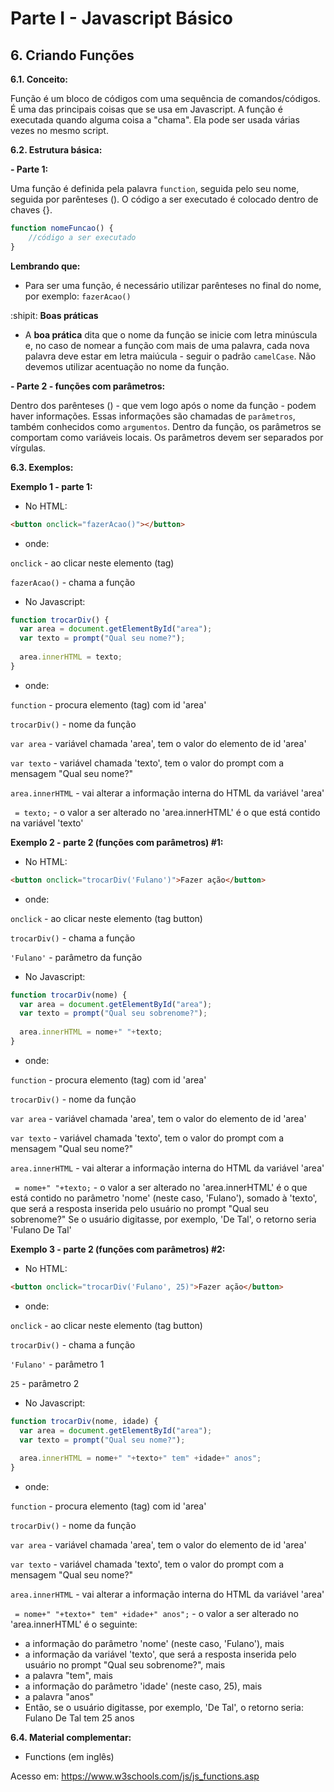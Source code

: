 # Parte I - Javascript Básico

## 6. Criando Funções

**6.1. Conceito:** 

Função é um bloco de códigos com uma sequência de comandos/códigos. É uma das principais coisas que se usa em Javascript.
A função é executada quando alguma coisa a "chama". Ela pode ser usada várias vezes no mesmo script.

**6.2. Estrutura básica:**

**- Parte 1:**

Uma função é definida pela palavra `function`, seguida pelo seu nome, seguida por parênteses ().
O código a ser executado é colocado dentro de chaves {}.

```javascript
function nomeFuncao() {
    //código a ser executado
}
``` 
**Lembrando que:**
* Para ser uma função, é necessário utilizar parênteses no final do nome, por exemplo: `fazerAcao()`

:shipit: **Boas práticas** 

* A **boa prática** dita que o nome da função se inicie com letra minúscula e, no caso de nomear a função com mais de uma palavra, cada nova palavra deve estar em letra maiúcula - seguir o padrão `camelCase`. Não devemos utilizar acentuação no nome da função.

**- Parte 2 - funções com parâmetros:**

Dentro dos parênteses () - que vem logo após o nome da função - podem haver informações. Essas informações são chamadas de `parâmetros`, também conhecidos como `argumentos`. Dentro da função, os parâmetros se comportam como variáveis locais.
Os parâmetros devem ser separados por vírgulas.

**6.3. Exemplos:** 

**Exemplo 1 - parte 1:**

* No HTML:

```html
<button onclick="fazerAcao()"></button>
```

- onde:

`onclick` - ao clicar neste elemento (tag)

`fazerAcao()` - chama a função


* No Javascript:

```javascript
function trocarDiv() {
  var area = document.getElementById("area");
  var texto = prompt("Qual seu nome?");
  
  area.innerHTML = texto;
}
```

- onde:

`function` - procura elemento (tag) com id 'area'

`trocarDiv()` - nome da função

`var area` - variável chamada 'area', tem o valor do elemento de id 'area'

`var texto` - variável chamada 'texto', tem o valor do prompt com a mensagem "Qual seu nome?"

`area.innerHTML` - vai alterar a informação interna do HTML da variável 'area'

` = texto;` - o valor a ser alterado no 'area.innerHTML' é o que está contido na variável 'texto'

**Exemplo 2 - parte 2 (funções com parâmetros) #1:**

* No HTML:

```html
<button onclick="trocarDiv('Fulano')">Fazer ação</button>
```

- onde:

`onclick` - ao clicar neste elemento (tag button)

`trocarDiv()` - chama a função

`'Fulano'` - parâmetro da função

* No Javascript:

```javascript
function trocarDiv(nome) {
  var area = document.getElementById("area");
  var texto = prompt("Qual seu sobrenome?");
  
  area.innerHTML = nome+" "+texto;
}
```

- onde:

`function` - procura elemento (tag) com id 'area'

`trocarDiv()` - nome da função

`var area` - variável chamada 'area', tem o valor do elemento de id 'area'

`var texto` - variável chamada 'texto', tem o valor do prompt com a mensagem "Qual seu nome?"

`area.innerHTML` - vai alterar a informação interna do HTML da variável 'area'

` = nome+" "+texto;` - o valor a ser alterado no 'area.innerHTML' é o que está contido no parâmetro 'nome' (neste caso, 'Fulano'), somado à 'texto', que será a resposta inserida pelo usuário no prompt "Qual seu sobrenome?" Se o usuário digitasse, por exemplo, 'De Tal', o retorno seria 'Fulano De Tal'

**Exemplo 3 - parte 2 (funções com parâmetros) #2:**

* No HTML:

```html
<button onclick="trocarDiv('Fulano', 25)">Fazer ação</button>
```

- onde:

`onclick` - ao clicar neste elemento (tag button)

`trocarDiv()` - chama a função

`'Fulano'` - parâmetro 1

`25` - parâmetro 2

* No Javascript:

```javascript
function trocarDiv(nome, idade) {
  var area = document.getElementById("area");
  var texto = prompt("Qual seu nome?");
  
  area.innerHTML = nome+" "+texto+" tem" +idade+" anos";
}
```

- onde:

`function` - procura elemento (tag) com id 'area'

`trocarDiv()` - nome da função

`var area` - variável chamada 'area', tem o valor do elemento de id 'area'

`var texto` - variável chamada 'texto', tem o valor do prompt com a mensagem "Qual seu nome?"

`area.innerHTML` - vai alterar a informação interna do HTML da variável 'area'

` = nome+" "+texto+" tem" +idade+" anos";` - o valor a ser alterado no 'area.innerHTML' é o seguinte:
  - a informação do parâmetro 'nome' (neste caso, 'Fulano'), mais
  - a informação da variável 'texto', que será a resposta inserida pelo usuário no prompt "Qual seu sobrenome?", mais
  - a palavra "tem", mais
  - a informação do parâmetro 'idade' (neste caso, 25), mais
  - a palavra "anos"
  - Então, se o usuário digitasse, por exemplo, 'De Tal', o retorno seria: Fulano De Tal tem 25 anos

**6.4. Material complementar:**

- Functions (em inglês)

Acesso em: https://www.w3schools.com/js/js_functions.asp
